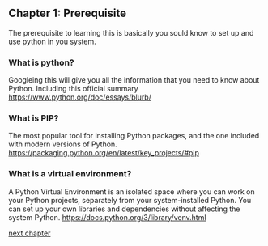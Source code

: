 ## Chapter 1: Prerequisite

The prerequisite to learning this is basically you sould know to set up and use python in you system.

### What is python?

Googleing this will give you all the information that you need to know about Python. Including this official summary https://www.python.org/doc/essays/blurb/

### What is PIP?

The most popular tool for installing Python packages, and the one included with modern versions of Python.
https://packaging.python.org/en/latest/key_projects/#pip

### What is a virtual environment?

A Python Virtual Environment is an isolated space where you can work on your Python projects, separately from your system-installed Python. You can set up your own libraries and dependencies without affecting the system Python.
https://docs.python.org/3/library/venv.html


[next chapter](chapter_2.md)
